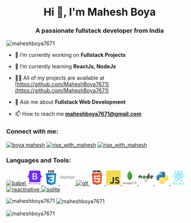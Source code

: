<h1 align="center">Hi 👋, I'm Mahesh Boya</h1>
<h3 align="center">A passionate fullstack developer from India</h3>

<p align="left"> <img src="https://komarev.com/ghpvc/?username=maheshboya7671&label=Profile%20views&color=0e75b6&style=flat" alt="maheshboya7671" /> </p>

- 🔭 I’m currently working on **Fullstack Projects**

- 🌱 I’m currently learning **ReactJs, NodeJs**

- 👨‍💻 All of my projects are available at [https://github.com/MaheshBoya7671](https://github.com/MaheshBoya7671)

- 💬 Ask me about **Fullstack Web Development**

- 📫 How to reach me **maheshboya7671@gmail.com**

<h3 align="left">Connect with me:</h3>
<p align="left">
<a href="https://www.linkedin.com/in/mahesh-boya-?utm_source=share&utm_campaign=share_via&utm_content=profile&utm_medium=android_app" target="blank"><img align="center" src="https://raw.githubusercontent.com/rahuldkjain/github-profile-readme-generator/master/src/images/icons/Social/linked-in-alt.svg" alt="boya mahesh" height="30" width="40" /></a>
<a href="https://www.instagram.com/fullstack_web_developer?utm_source=qr&igsh=c3MwenZzd3Q5c2Qz" target="blank"><img align="center" src="https://raw.githubusercontent.com/rahuldkjain/github-profile-readme-generator/master/src/images/icons/Social/instagram.svg" alt="rise_with_mahesh" height="30" width="40" /></a>
<a href="https://www.youtube.com/c/rise_with_mahesh" target="blank"><img align="center" src="https://raw.githubusercontent.com/rahuldkjain/github-profile-readme-generator/master/src/images/icons/Social/youtube.svg" alt="rise_with_mahesh" height="30" width="40" /></a>
</p>

<h3 align="left">Languages and Tools:</h3>
<p align="left"> <a href="https://babeljs.io/" target="_blank" rel="noreferrer"> <img src="https://www.vectorlogo.zone/logos/babeljs/babeljs-icon.svg" alt="babel" width="40" height="40"/> </a> <a href="https://getbootstrap.com" target="_blank" rel="noreferrer"> <img src="https://raw.githubusercontent.com/devicons/devicon/master/icons/bootstrap/bootstrap-plain-wordmark.svg" alt="bootstrap" width="40" height="40"/> </a> <a href="https://www.w3schools.com/css/" target="_blank" rel="noreferrer"> <img src="https://raw.githubusercontent.com/devicons/devicon/master/icons/css3/css3-original-wordmark.svg" alt="css3" width="40" height="40"/> </a> <a href="https://expressjs.com" target="_blank" rel="noreferrer"> <img src="https://raw.githubusercontent.com/devicons/devicon/master/icons/express/express-original-wordmark.svg" alt="express" width="40" height="40"/> </a> <a href="https://git-scm.com/" target="_blank" rel="noreferrer"> <img src="https://www.vectorlogo.zone/logos/git-scm/git-scm-icon.svg" alt="git" width="40" height="40"/> </a> <a href="https://www.w3.org/html/" target="_blank" rel="noreferrer"> <img src="https://raw.githubusercontent.com/devicons/devicon/master/icons/html5/html5-original-wordmark.svg" alt="html5" width="40" height="40"/> </a> <a href="https://developer.mozilla.org/en-US/docs/Web/JavaScript" target="_blank" rel="noreferrer"> <img src="https://raw.githubusercontent.com/devicons/devicon/master/icons/javascript/javascript-original.svg" alt="javascript" width="40" height="40"/> </a> <a href="https://www.mongodb.com/" target="_blank" rel="noreferrer"> <img src="https://raw.githubusercontent.com/devicons/devicon/master/icons/mongodb/mongodb-original-wordmark.svg" alt="mongodb" width="40" height="40"/> </a> <a href="https://nodejs.org" target="_blank" rel="noreferrer"> <img src="https://raw.githubusercontent.com/devicons/devicon/master/icons/nodejs/nodejs-original-wordmark.svg" alt="nodejs" width="40" height="40"/> </a> <a href="https://www.python.org" target="_blank" rel="noreferrer"> <img src="https://raw.githubusercontent.com/devicons/devicon/master/icons/python/python-original.svg" alt="python" width="40" height="40"/> </a> <a href="https://reactjs.org/" target="_blank" rel="noreferrer"> <img src="https://raw.githubusercontent.com/devicons/devicon/master/icons/react/react-original-wordmark.svg" alt="react" width="40" height="40"/> </a> <a href="https://reactnative.dev/" target="_blank" rel="noreferrer"> <img src="https://reactnative.dev/img/header_logo.svg" alt="reactnative" width="40" height="40"/> </a> <a href="https://www.sqlite.org/" target="_blank" rel="noreferrer"> <img src="https://www.vectorlogo.zone/logos/sqlite/sqlite-icon.svg" alt="sqlite" width="40" height="40"/> </a> </p>

<p><img align="left" src="https://github-readme-stats.vercel.app/api/top-langs?username=maheshboya7671&show_icons=true&locale=en&layout=compact" alt="maheshboya7671" /></p>

<p>&nbsp;<img align="center" src="https://github-readme-stats.vercel.app/api?username=maheshboya7671&show_icons=true&locale=en" alt="maheshboya7671" /></p>

<p><img align="center" src="https://github-readme-streak-stats.herokuapp.com/?user=maheshboya7671&" alt="maheshboya7671" /></p>
